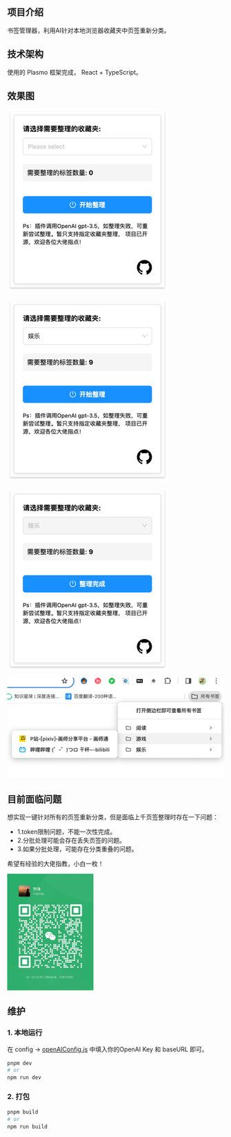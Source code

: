 ## 项目介绍

书签管理器，利用AI针对本地浏览器收藏夹中页签重新分类。

## 技术架构

使用的 Plasmo 框架完成， React + TypeScript。


## 效果图
![img.png](img/img.png)

![img_1.png](img/img_1.png)

![img_2.png](img/img_2.png)

![img_3.png](img/img_3.png)

## 目前面临问题

想实现一键针对所有的页签重新分类，但是面临上千页签整理时存在一下问题：

- 1.token限制问题，不能一次性完成。
- 2.分批处理可能会存在丢失页签的问题。
- 3.如果分批处理，可能存在分类重叠的问题。

希望有经验的大佬指教，小白一枚！

<img alt="img.png" src="img/vx.png" width="200"/>

## 维护

### 1. 本地运行
在 config -> [openAIConfig.js](config%2FopenAIConfig.js)
中填入你的OpenAI Key 和 baseURL 即可。

```bash
pnpm dev
# or
npm run dev
```

### 2. 打包

```bash
pnpm build
# or
npm run build
```
